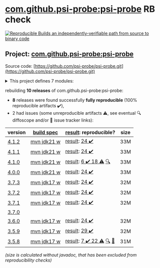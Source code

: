 [com.github.psi-probe:psi-probe](https://central.sonatype.com/artifact/com.github.psi-probe/psi-probe/versions) RB check
=======

[![Reproducible Builds](https://reproducible-builds.org/images/logos/rb.svg) an independently-verifiable path from source to binary code](https://reproducible-builds.org/)

## Project: [com.github.psi-probe:psi-probe](https://central.sonatype.com/artifact/com.github.psi-probe/psi-probe/versions)

Source code: [https://github.com/psi-probe/psi-probe.git](https://github.com/psi-probe/psi-probe.git)

<details><summary>This project defines 7 modules:</summary>

* [com.github.psi-probe:psi-probe](https://central.sonatype.com/artifact/com.github.psi-probe/psi-probe/4.1.2)
* [com.github.psi-probe:psi-probe-core](https://central.sonatype.com/artifact/com.github.psi-probe/psi-probe-core/4.1.2)
* [com.github.psi-probe:psi-probe-rest](https://central.sonatype.com/artifact/com.github.psi-probe/psi-probe-rest/4.1.2)
* [com.github.psi-probe:psi-probe-tomcat7](https://central.sonatype.com/artifact/com.github.psi-probe/psi-probe-tomcat7/4.1.2)
* [com.github.psi-probe:psi-probe-tomcat85](https://central.sonatype.com/artifact/com.github.psi-probe/psi-probe-tomcat85/4.1.2)
* [com.github.psi-probe:psi-probe-tomcat9](https://central.sonatype.com/artifact/com.github.psi-probe/psi-probe-tomcat9/4.1.2)
* [com.github.psi-probe:psi-probe-web](https://central.sonatype.com/artifact/com.github.psi-probe/psi-probe-web/4.1.2)
</details>

rebuilding **10 releases** of com.github.psi-probe:psi-probe:
- **8** releases were found successfully **fully reproducible** (100% reproducible artifacts :heavy_check_mark:),
- 2 had issues (some unreproducible artifacts :warning:, see eventual :mag: diffoscope and/or :memo: issue tracker links):

| version | [build spec](/BUILDSPEC.md) | [result](https://reproducible-builds.org/docs/jvm/): reproducible? | size |
| -- | --------- | ------ | -- |
| [4.1.2](https://central.sonatype.com/artifact/com.github.psi-probe/psi-probe/4.1.2/pom) | [mvn jdk21 w](psi-probe-4.1.2.buildspec) | [result](psi-probe-4.1.2.buildinfo): [24 :heavy_check_mark: ](psi-probe-4.1.2.buildcompare) | 33M |
| [4.1.1](https://central.sonatype.com/artifact/com.github.psi-probe/psi-probe/4.1.1/pom) | [mvn jdk21 w](psi-probe-4.1.1.buildspec) | [result](psi-probe-4.1.1.buildinfo): [24 :heavy_check_mark: ](psi-probe-4.1.1.buildcompare) | 33M |
| [4.1.0](https://central.sonatype.com/artifact/com.github.psi-probe/psi-probe/4.1.0/pom) | [mvn jdk21 w](psi-probe-4.1.0.buildspec) | [result](psi-probe-4.1.0.buildinfo): [6 :heavy_check_mark:  18 :warning:](psi-probe-4.1.0.buildcompare) [:mag:](psi-probe-4.1.0.diffoscope) | 33M |
| [4.0.0](https://central.sonatype.com/artifact/com.github.psi-probe/psi-probe/4.0.0/pom) | [mvn jdk21 w](psi-probe-4.0.0.buildspec) | [result](psi-probe-4.0.0.buildinfo): [24 :heavy_check_mark: ](psi-probe-4.0.0.buildcompare) | 33M |
| [3.7.3](https://central.sonatype.com/artifact/com.github.psi-probe/psi-probe/3.7.3/pom) | [mvn jdk17 w](psi-probe-3.7.3.buildspec) | [result](psi-probe-3.7.3.buildinfo): [24 :heavy_check_mark: ](psi-probe-3.7.3.buildcompare) | 32M |
| [3.7.2](https://central.sonatype.com/artifact/com.github.psi-probe/psi-probe/3.7.2/pom) | [mvn jdk17 w](psi-probe-3.7.2.buildspec) | [result](psi-probe-3.7.2.buildinfo): [24 :heavy_check_mark: ](psi-probe-3.7.2.buildcompare) | 32M |
| [3.7.1](https://central.sonatype.com/artifact/com.github.psi-probe/psi-probe/3.7.1/pom) | [mvn jdk17 w](psi-probe-3.7.1.buildspec) | [result](psi-probe-3.7.1.buildinfo): [24 :heavy_check_mark: ](psi-probe-3.7.1.buildcompare) | 32M |
| [3.7.0](https://central.sonatype.com/artifact/com.github.psi-probe/psi-probe/3.7.0/pom) | | | |
| [3.6.0](https://central.sonatype.com/artifact/com.github.psi-probe/psi-probe/3.6.0/pom) | [mvn jdk17 w](psi-probe-3.6.0.buildspec) | [result](psi-probe-3.6.0.buildinfo): [24 :heavy_check_mark: ](psi-probe-3.6.0.buildcompare) | 32M |
| [3.5.9](https://central.sonatype.com/artifact/com.github.psi-probe/psi-probe/3.5.9/pom) | [mvn jdk17 w](psi-probe-3.5.9.buildspec) | [result](psi-probe-3.5.9.buildinfo): [29 :heavy_check_mark: ](psi-probe-3.5.9.buildcompare) | 32M |
| [3.5.8](https://central.sonatype.com/artifact/com.github.psi-probe/psi-probe/3.5.8/pom) | [mvn jdk17 w](psi-probe-3.5.8.buildspec) | [result](psi-probe-3.5.8.buildinfo): [7 :heavy_check_mark:  22 :warning:](psi-probe-3.5.8.buildcompare) [:mag:](psi-probe-3.5.8.diffoscope) [:memo:](https://github.com/psi-probe/psi-probe/pull/2114) | 31M |

<i>(size is calculated without javadoc, that has been excluded from reproducibility checks)</i>
